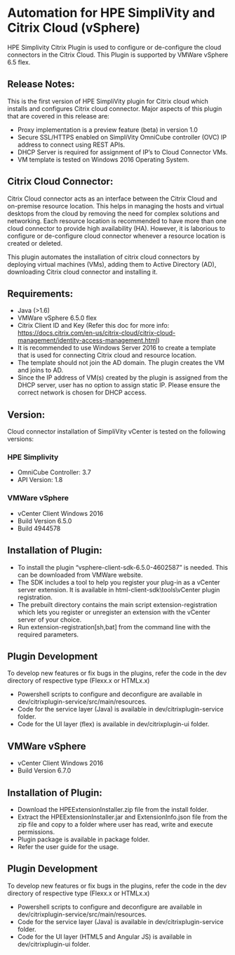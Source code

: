 # Automation for HPE SimpliVity and Citrix Cloud (vSphere)
HPE Simplivity Citrix Plugin is used to configure or de-configure the cloud connectors in the Citrix Cloud.
This Plugin is supported by VMWare vSphere 6.5 flex.

## Release Notes:

This is the first version of HPE SimpliVity plugin for Citrix cloud which installs and configures Citrix cloud connector. Major aspects of this plugin that are covered in this release are:

-	Proxy implementation is a preview feature (beta) in version 1.0
-	Secure SSL/HTTPS enabled on SimpliVity OmniCube controller (OVC) IP address to connect using REST APIs.
-	DHCP Server is required for assignment of IP’s to Cloud Connector VMs.
-	VM template is tested on Windows 2016 Operating System.
 
## Citrix Cloud Connector:
 
Citrix Cloud connector acts as an interface between the Citrix Cloud and on-premise resource location. This helps in managing the hosts and virtual desktops from the cloud by removing the need for complex solutions and networking. Each resource location is recommended to have more than one cloud connector to provide high availability (HA). However, it is laborious to configure or de-configure cloud connector whenever a resource location is created or deleted.

This plugin automates the installation of citrix cloud connectors by deploying virtual machines (VMs), adding them to Active Directory (AD), downloading Citrix cloud connector and installing it.
 
 
## Requirements:
 
-	Java (>1.6)
-	VMWare vSphere 6.5.0 flex
-	Citrix Client ID and Key (Refer this doc for more info: https://docs.citrix.com/en-us/citrix-cloud/citrix-cloud-management/identity-access-management.html)
-	It is recommended to use Windows Server 2016 to create a template that is used for connecting Citrix cloud and resource location.
-	The template should not join the AD domain. The plugin creates the VM and joins to AD.
-	Since the IP address of VM(s) created by the plugin is assigned from the DHCP server, user has no option to assign static IP. Please ensure the correct network is chosen for DHCP access.
 
## Version:
 
Cloud connector installation of SimpliVity vCenter is tested on the following versions:

### HPE Simplivity
-	OmniCube Controller: 3.7
-	API Version: 1.8

### VMWare vSphere
-	vCenter Client Windows 2016 
-	Build Version 6.5.0
-	Build 4944578

## Installation of Plugin:
-	To install the plugin “vsphere-client-sdk-6.5.0-4602587” is needed. This can be downloaded from VMWare website.
-	The SDK includes a tool to help you register your plug-in as a vCenter server extension. It is available in html-client-sdk\tools\vCenter plugin registration.
-	The prebuilt directory contains the main script extension-registration which lets you register or unregister an extension with the vCenter server of your choice.
-	Run extension-registration[sh,bat] from the command line with the required parameters.

## Plugin Development

To develop new features or fix bugs in the plugins, refer the code in the dev directory of respective type (Flexx.x or HTMLx.x)
-	Powershell scripts to configure and deconfigure are available in dev/citrixplugin-service/src/main/resources.
-	Code for the service layer (Java) is available in dev/citrixplugin-service folder.
-	Code for the UI layer (flex) is available in dev/citrixplugin-ui folder.

## VMWare vSphere
-   vCenter Client Windows 2016
-   Build Version 6.7.0

## Installation of Plugin:
-	Download the HPEExtensionInstaller.zip file from the install folder.
-	Extract the HPEExtensionInstaller.jar and ExtensionInfo.json file from the zip file and copy to a folder where user has read, write and execute permissions.
-   Plugin package is available in package folder. 
-	Refer the user guide for the usage.

## Plugin Development
To develop new features or fix bugs in the plugins, refer the code in the dev directory of respective type (Flexx.x or HTMLx.x)
-	Powershell scripts to configure and deconfigure are available in dev/citrixplugin-service/src/main/resources.
-	Code for the service layer (Java) is available in dev/citrixplugin-service folder.
-	Code for the UI layer (HTML5 and Angular JS) is available in dev/citrixplugin-ui folder.